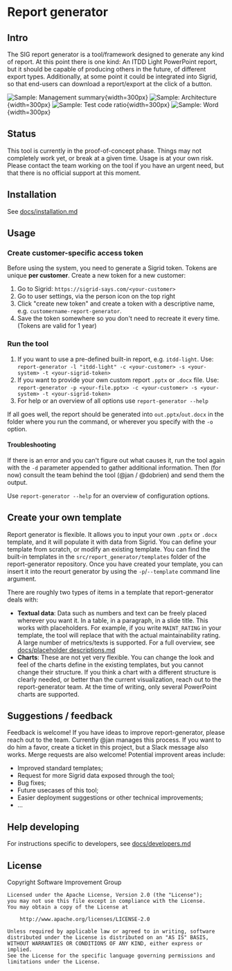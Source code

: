# Report generator

## Intro

The SIG report generator is a tool/framework designed to generate any kind of report. At this point there is one kind: An ITDD Light PowerPoint report, but it should be capable of producing others in the future, of different export types. Additionally, at some point it could be integrated into Sigrid, so that end-users can download a report/export at the click of a button.

![Sample: Management summary](./docs/img/sample-mgmt-summary.png){width=300px}
![Sample: Architecture](./docs/img/sample-architecture.png){width=300px}
![Sample: Test code ratio](./docs/img/sample-test-code.png){width=300px}
![Sample: Word](./docs/img/sample-word.png){width=300px}

## Status

This tool is currently in the proof-of-concept phase. Things may not completely work yet, or break at a given time. Usage is at your own risk. Please contact the team working on the tool if you have an urgent need, but that there is no official support at this moment.

## Installation

See [docs/installation.md](docs/installation.md)

## Usage

### Create customer-specific access token

Before using the system, you need to generate a Sigrid token. Tokens are unique **per customer**. Create a new token for a new customer:

1. Go to Sigrid: `https://sigrid-says.com/<your-customer>`
2. Go to user settings, via the person icon on the top right
3. Click "create new token" and create a token with a descriptive name, e.g. `customername-report-generator`.
4. Save the token somewhere so you don't need to recreate it every time. (Tokens are valid for 1 year)

### Run the tool

1. If you want to use a pre-defined built-in report, e.g. `itdd-light`. Use: `report-generator -l "itdd-light" -c <your-customer> -s <your-system> -t <your-sigrid-token>`
2. If you want to provide your own custom report `.pptx` or `.docx` file. Use: `report-generator -p <your-file.pptx> -c <your-customer> -s <your-system> -t <your-sigrid-token>`
3. For help or an overview of all options use `report-generator --help`

If all goes well, the report should be generated into `out.pptx`/`out.docx` in the folder where you run the command, or wherever you specify with the `-o` option.  

#### Troubleshooting

If there is an error and you can't figure out what causes it, run the tool again with the `-d` parameter appended to gather additional information. Then (for now) consult the team behind the tool (@jan / @dobrien) and send them the output.

Use `report-generator --help` for an overview of configuration options.

## Create your own template

Report generator is flexible. It allows you to input your own `.pptx` or `.docx` template, and it will populate it with data from Sigrid. You can define your template from scratch, or modify an existing template. You can find the built-in templates in the `src/report_generator/templates` folder of the report-generator repository. Once you have created your template, you can insert it into the reourt generator by using the `-p`/`--template` command line argument.

There are roughly two types of items in a template that report-generator deals with:

- **Textual data**: Data such as numbers and text can be freely placed wherever you want it. In a table, in a paragraph, in a slide title. This works with placeholders. For example, if you write `MAINT_RATING` in your template, the tool will replace that with the actual maintainability rating. A large number of metrics/texts is supported. For a full overview, see [docs/placeholder descriptions.md](docs/placeholder%20descriptions.md)
- **Charts**: These are not yet very flexible. You can change the look and feel of the charts define in the existing templates, but you cannot change their structure. If you think a chart with a different structure is clearly needed, or better than the current visualization, reach out to the report-generator team. At the time of writing, only several PowerPoint charts are supported.

## Suggestions / feedback

Feedback is welcome! If you have ideas to improve report-generator, please reach out to the team. Currently @jan manages this process. If you want to do him a favor, create a ticket in this project, but a Slack message also works. Merge requests are also welcome! Potential improvent areas include:

- Improved standard templates;
- Request for more Sigrid data exposed through the tool;
- Bug fixes;
- Future usecases of this tool;
- Easier deployment suggestions or other technical improvements;
- ...

## Help developing

For instructions specific to developers, see [docs/developers.md](docs/developers.md)

## License

Copyright Software Improvement Group

    Licensed under the Apache License, Version 2.0 (the "License");
    you may not use this file except in compliance with the License.
    You may obtain a copy of the License at

        http://www.apache.org/licenses/LICENSE-2.0

    Unless required by applicable law or agreed to in writing, software
    distributed under the License is distributed on an "AS IS" BASIS,
    WITHOUT WARRANTIES OR CONDITIONS OF ANY KIND, either express or implied.
    See the License for the specific language governing permissions and
    limitations under the License.
